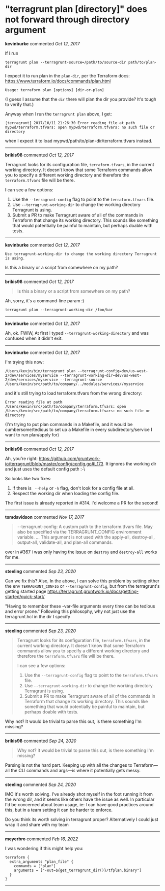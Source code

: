 # "terragrunt plan [directory]" does not forward through directory argument

**kevinburke** commented *Oct 12, 2017*

If I run

```
terragrunt plan --terragrunt-source=/path/to/source-dir path/to/plan-dir
```

I expect it to run plan in the `plan-dir`, per the Terraform docs: https://www.terraform.io/docs/commands/plan.html

```
Usage: terraform plan [options] [dir-or-plan]
```

(I guess I assume that the `dir` there will plan the dir you provide? It's tough to verify that.)

Anyway when I run the `terragrunt plan` above, I get:

```
[terragrunt] 2017/10/11 21:26:30 Error reading file at path mypwd/terraform.tfvars: open mypwd/terraform.tfvars: no such file or directory
```

when I expect it to load mypwd/path/to/plan-dir/terraform.tfvars instead.
<br />
***


**brikis98** commented *Oct 12, 2017*

Terragrunt looks for its configuration file, `terraform.tfvars`, in the current working directory. It doesn't know that some Terraform commands allow you to specify a different working directory and therefore the `terraform.tfvars` file will be there. 

I can see a few options:

1. Use the `--terragrunt-config` flag to point to the `terraform.tfvars` file.
1. Use `--terragrunt-working-dir` to change the working directory Terragrunt is using. 
1. Submit a PR to make Terragrunt aware of all of the commands in Terraform that change its working directory. This sounds like something that would potentially be painful to maintain, but perhaps doable with tests.
***

**kevinburke** commented *Oct 12, 2017*

```
Use terragrunt-working-dir to change the working directory Terragrunt is using.
```

Is this a binary or a script from somewhere on my path?
***

**brikis98** commented *Oct 12, 2017*

> Is this a binary or a script from somewhere on my path?

Ah, sorry, it's a command-line param :)

```
terragrunt plan --terragrunt-working-dir /foo/bar
```

***

**kevinburke** commented *Oct 12, 2017*

Ah, ok. FWIW, At first I typed `--terragrunt-working-directory` and was confused when it didn't exit.
***

**kevinburke** commented *Oct 12, 2017*

I'm trying this now:

```
/Users/kevin/bin/terragrunt plan --terragrunt-config=dev/us-west-2/dev/services/myservice --terragrunt-working-dir=dev/us-west-2/dev/services/myservice --terragrunt-source /Users/kevin/src/path/to/company/../modules/services//myservice
```

and it's still trying to load terraform.tfvars from the wrong directory:

```
Error reading file at path /Users/kevin/src/path/to/company/terraform.tfvars: open /Users/kevin/src/path/to/company/terraform.tfvars: no such file or directory
```

(I'm trying to put plan commands in a Makefile, and it would be cumbersome/tedious to set up a Makefile in every subdirectory/service I want to run plan/apply for)
***

**brikis98** commented *Oct 12, 2017*

Ah, you're right: https://github.com/gruntwork-io/terragrunt/blob/master/config/config.go#L173. It ignores the working dir and just uses the default config path :-\

So looks like two fixes:

1. If there is ` --help` or `-h` flag, don't look for a config file at all.
1. Respect the working dir when loading the config file.

The first issue is already reported in #314. I'd welcome a PR for the second!
***

**tomdavidson** commented *Nov 17, 2017*

> --terragrunt-config: A custom path to the terraform.tfvars file. May also be specified via the TERRAGRUNT_CONFIG environment variable. ... This argument is not used with the apply-all, destroy-all, output-all, validate-all, and plan-all commands.

over in #367 i was only having the issue on `destroy` and `destroy-all` works for me.
***

**steeling** commented *Sep 23, 2020*

Can we fix this? Also, In the above, I can solve this problem by setting either the env `TERRAGRUNT_CONFIG` or `--terragrunt-config`, but from the terragrunt's getting started page https://terragrunt.gruntwork.io/docs/getting-started/quick-start/

"Having to remember these -var-file arguments every time can be tedious and error prone." Following this philosophy, why not just use the terragrunt.hcl in the dir I specify
***

**steeling** commented *Sep 23, 2020*

> Terragrunt looks for its configuration file, `terraform.tfvars`, in the current working directory. It doesn't know that some Terraform commands allow you to specify a different working directory and therefore the `terraform.tfvars` file will be there.
> 
> I can see a few options:
> 
> 1. Use the `--terragrunt-config` flag to point to the `terraform.tfvars` file.
> 2. Use `--terragrunt-working-dir` to change the working directory Terragrunt is using.
> 3. Submit a PR to make Terragrunt aware of all of the commands in Terraform that change its working directory. This sounds like something that would potentially be painful to maintain, but perhaps doable with tests.

Why not? It would be trivial to parse this out, is there something I'm missing?
***

**brikis98** commented *Sep 24, 2020*

> Why not? It would be trivial to parse this out, is there something I'm missing?

Parsing is not the hard part. Keeping up with all the changes to Terraform—all the CLI commands and args—is where it potentially gets messy.
***

**steeling** commented *Sep 24, 2020*

IMO it's worth solving. I've already shot myself in the foot running it from the wrong dir, and it seems like others have the issue as well. In particular I'd be concerned about team usage, ie: I can have good practices around this, but in a team setting it can be harder to enforce.

Do you think its worth solving in terragrunt proper? Alternatively I could just wrap it and share with my team
***

**meyerbro** commented *Feb 16, 2022*

I was wondering if this might help you:
```hcl
terraform {
  extra_arguments "plan_file" {
    commands = ["plan"]
    arguments = ["-out=${get_terragrunt_dir()}/tfplan.binary"]
  }
}
```
***

